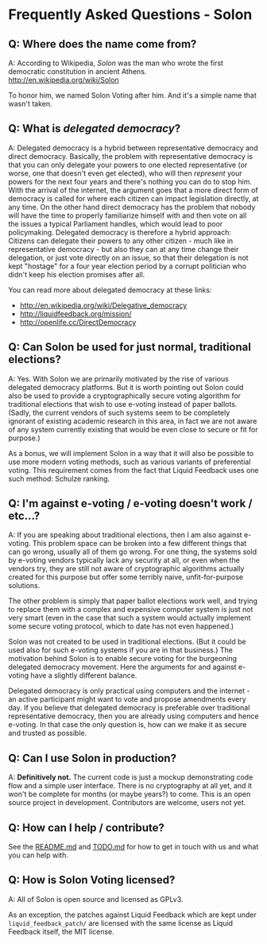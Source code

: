 Frequently Asked Questions - Solon
==================================

Q: Where does the name come from?
---------------------------------

A: According to Wikipedia, *Solon* was the man who wrote the first democratic 
constitution in ancient Athens. http://en.wikipedia.org/wiki/Solon

To honor him, we named Solon Voting after him. And it's a simple name that
wasn't taken.

Q: What is *delegated democracy*?
---------------------------------

A: Delegated democracy is a hybrid between representative democracy and direct
democracy. Basically, the problem with representative democracy is that you
can only delegate your powers to one elected representative (or worse, one that
doesn't even get elected), who will then *represent* your powers for the next
four years and there's nothing you can do to stop him. With the arrival of the
internet, the argument goes that a more direct form of democracy is called for
where each citizen can impact legislation directly, at any time. On the other
hand direct democracy has the problem that nobody will have the time to properly
familiarize himself with and then vote on all the issues a typical Parliament 
handles, which would lead to poor policymaking. Delegated democracy is therefore
a hybrid approach: Citizens can delegate their powers to any other citizen -
much like in representative democracy - but also they can at any time change 
their delegation, or just vote directly on an issue, so that their delegation is 
not kept "hostage" for a four year election period by a corrupt politician who
didn't keep his election promises after all.

You can read more about delegated democracy at these links:

 * http://en.wikipedia.org/wiki/Delegative_democracy
 * http://liquidfeedback.org/mission/
 * http://openlife.cc/DirectDemocracy

Q: Can Solon be used for just normal, traditional elections?
------------------------------------------------------------

A: Yes. With Solon we are primarily motivated by the rise of various delegated 
democracy platforms. But it is worth pointing out Solon could also be used to 
provide a cryptographically secure voting algorithm for traditional elections 
that wish to use e-voting instead of paper ballots. (Sadly, the current vendors 
of such systems seem to be completely ignorant of existing academic research in 
this area, in fact we are not aware of any system currently existing that 
would be even close to secure or fit for purpose.) 

As a bonus, we will implement Solon in a way that it will also be possible to 
use more modern voting methods, such as various variants of preferential voting.
This requirement comes from the fact that Liquid Feedback uses one such 
method: Schulze ranking.

Q: I'm against e-voting / e-voting doesn't work / etc...?
---------------------------------------------------------

A: If you are speaking about traditional elections, then I am also against 
e-voting. This problem space can be broken into a few different things that can
go wrong, usually all of them go wrong. For one thing, the systems sold by
e-voting vendors typically lack any security at all, or even when the vendors 
try, they are still not aware of cryptographic algorithms actually created for 
this purpose but offer some terribly naive, unfit-for-purpose solutions.

The other problem is simply that paper ballot elections work well, and trying to
replace them with a complex and expensive computer system is just not very smart
(even in the case that such a system would actually implement some secure voting
protocol, which to date has not even happened.)

Solon was not created to be used in traditional elections. (But it could be used
also for such e-voting systems if you are in that business.) The motivation
behind Solon is to enable secure voting for the burgeoning delegated democracy
movement. Here the arguments for and against e-voting have a slightly different
balance.

Delegated democracy is only practical using computers and the internet - an
active participant might want to vote and propose amendments every day. If you 
believe that delegated democracy is preferable over traditional representative 
democracy, then you are already using computers and hence e-voting. In that
case the only question is, how can we make it as secure and trusted as possible.


Q: Can I use Solon in production?
---------------------------------

A: **Definitively not.** The current code is just a mockup demonstrating code 
flow and a simple user interface. There is no cryptography at all yet, and it 
won't be complete for months (or maybe years?) to come. This is an open source
project in development. Contributors are welcome, users not yet.

Q: How can I help / contribute?
-------------------------------

See the [README.md] and [TODO.md] for how to get in touch with us and what you
can help with.

[README.md]: https://raw.github.com/henrikingo/solon-voting/master/README.md
[TODO.md]: https://raw.github.com/henrikingo/solon-voting/master/TODO.md

Q: How is Solon Voting licensed?
--------------------------------

A: All of Solon is open source and licensed as GPLv3.

As an exception, the patches against Liquid Feedback which are kept under
`liquid_feedback_patch/` are licensed with the same license as Liquid Feedback 
itself, the MIT license.

